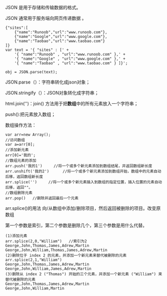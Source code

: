 JSON 是用于存储和传输数据的格式。

JSON 通常用于服务端向网页传递数据 。

```
{"sites":[
    {"name":"Runoob","url":"www.runoob.com"},
    {"name":"Google","url":"www.google.com"},
    {"name":"Taobao","url":"www.taobao.com"}
]}
var text = '{ "sites" : [' +
    '{ "name":"Runoob" , "url":"www.runoob.com" },' +
    '{ "name":"Google" , "url":"www.google.com" },' +
    '{ "name":"Taobao" , "url":"www.taobao.com" } ]}';

obj = JSON.parse(text);
```

JSON.parse（）：字符串转化成json对象；

JSON.stringify（）：JSON对象转化成字符串；

html.join\(''\)：join\(\) 方法用于把**数组**中的所有元素放入一个字符串；

push\(\):把元素放入数组；

数组操作方法：

```
var arr=new Array();
//访问数组
var a=arr[0];
//添加新元素
arr[0]='我的';
//数组元素的添加
arr.push('我的1')     //将一个或多个新元素添加到数组结尾，并返回数组新长度
arr.unshift('我的2')      //将一个或多个新元素添加到数组开始，数组中的元素自动后移，返回数组新长度
arr.splice('')     //将一个或多个新元素插入到数组的指定位置，插入位置的元素自动后移，返回""。
//数组删除元素
arr.pop()   //删除并返回最后一个元素
```

arr.splice\(\)的用法   向/从数组中添加/删除项目，然后返回被删除的项目。改变原数组

第一个参数是索引，第二个参数是删除几个，第三个参数是用什么代替。

```
(1)添加元素
arr.splice(2,0,"William")   //索引为2
George,John,Thomas,James,Adrew,Martin
George,John,William,Thomas,James,Adrew,Martin
(2)删除位于 index 2 的元素，并添加一个新元素来替代被删除的元素
arr.splice(2,1,"William")
George,John,Thomas,James,Adrew,Martin
George,John,William,James,Adrew,Martin
(3)删除从 index 2 ("Thomas") 开始的三个元素，并添加一个新元素 ("William") 来替代被删除的元素
George,John,Thomas,James,Adrew,Martin
George,John,William,Martin
```



